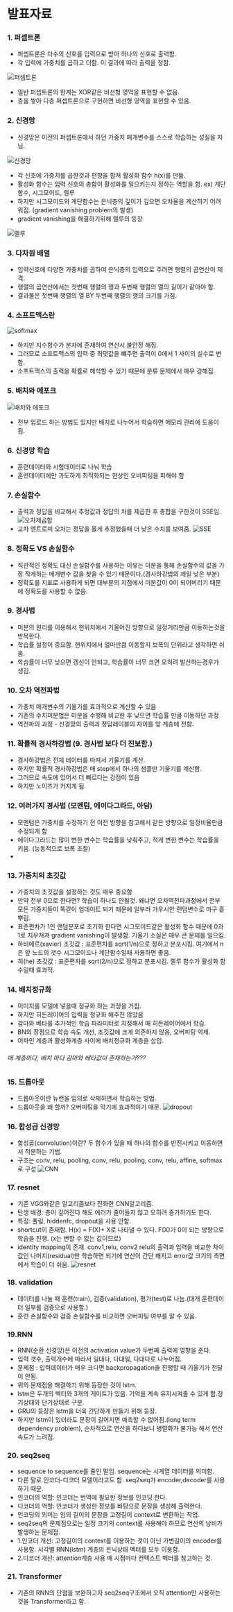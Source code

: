 # 발표자료

### 1. 퍼셉트론
- 퍼셉트론은 다수의 신호를 입력으로 받아 하나의 신호로 출력함.
- 각 입력에 가중치를 곱하고 더함. 이 결과에 따라 출력을 정함.

![퍼셉트론](image/perceptron.PNG)

- 일반 퍼셉트론의 한계는 XOR같은 비선형 영역을 표현할 수 없음.
- 층을 쌓아 다층 퍼셉트론으로 구현하면 비선형 영역을 표현할 수 있음.

### 2. 신경망
- 신경망은 이전의 퍼셉트론에서 하던 가중치 매개변수를 스스로 학습하는 성질을 지님.

![신경망](image/신경망.png)

- 각 신호에 가중치를 곱한것과 편향을 합쳐 활성화 함수 h(x)를 만듦.
- 활성화 함수는 입력 신호의 총합이 활성화를 일으키는지 정하는 역할을 함. ex) 계단함수, 시그모이드, 렐루
- 하지만 시그모이드와 계단함수는 은닉층의 깊이가 깊으면 오차율을 계산하기 어려워짐. (gradient vanishing problem의 발생)
- gradient vanishing을 해결하기위해 렐루의 등장

![렐루](image/렐루.png)

### 3. 다차원 배열
- 입력신호에 다양한 가중치를 곱하여 은닉층의 입력으로 주려면 행렬의 곱연산이 제격.
- 행렬의 곱연산에서는 첫번째 행렬의 행과 두번째 행렬의 열의 길이가 같아야 함.
- 결과물은 첫번째 행렬의 열 BY 두번째 행렬의 행의 크기를 가짐.

### 4. 소프트맥스란
![softmax](%EC%86%8C%ED%94%84%ED%8A%B8%EB%A7%A5%EC%8A%A4.PNG)
- 하지만 지수함수가 분자에 존재하여 연산시 불안정 해짐.
- 그러므로 소프트맥스의 입력 중 최댓값을 뺴주면 출력이 0에서 1 사이의 실수로 변함.
- 소프트맥스의 출력을 확률로 해석할 수 있기 때문에 분류 문제에서 매우 강해짐.

### 5. 배치와 에포크
![배치와 에포크](image/배치처리.PNG)
- 전부 업로드 하는 방법도 있지만 배치로 나누어서 학습하면 메모리 관리에 도움이 됨.

### 6. 신경망 학습
- 훈련데이터와 시험데이터로 나눠 학습
- 훈련데이터에만 과도하게 최적화되는 현상인 오버피팅을 피해야 함

### 7. 손실함수
- 출력과 정답을 비교해서 추정값과 정답의 차를 제곱한 후 총합을 구한것이 SSE임.
![오차제곱합](image/CCE.png)
- 교차 엔트로피 오차는 정답을 옳게 추정했을때 더 낮은 수치를 보여줌.
![SSE](image/SSE.png)

### 8. 정확도 VS 손실함수
- 직관적인 정확도 대신 손실함수를 사용하는 이유는 미분을 통해 손실함수의 값을 가장 작게하는 매개변수 값을 찾을 수 있기 때문이다.(경사하강법의 제일 낮은 부분)
- 정확도를 지표로 사용하게 되면 대부분의 지점에서 미분값이 0이 되어버리기 때문에 정확도를 사용할 수 없음.

### 9. 경사법
- 미분의 원리를 이용해서 현위치에서 기울어진 방향으로 일정거리만큼 이동하는것을 반복한다.
- 학습률 설정이 중요함. 현위치에서 얼마만큼 이동할지 보폭의 단위라고 생각하면 쉬움.
- 학습률이 너무 낮으면 갱신이 안되고, 학습률이 너무 크면 오히려 발산하는경우가 생김.

### 10. 오차 역전파법
- 가중치 매개변수의 기울기를 효과적으로 계산할 수 있음
- 기존의 수치미분법은 미분을 수행해 비교한 후 낮으면 학습률 만큼 이동하던 과정
- 역전파의 과정 - 신경망의 출력과 정답레이블의 차이를 앞 계층에 전함.

### 11. 확률적 경사하강법 (9. 경사법 보다 더 진보함.)
- 경사하강법은 전체 데이터를 따져서 기울기를 계산.
- 하지만 확률적 경사하강법은 매 step에서 하나의 샘플만 기울기를 계산함. 
- 그러므로 속도에 있어서 더 빠르다는 강점이 있음
- 하지만 노이즈가 커지게 됨.

### 12. 여러가지 경사법 (모멘텀, 에이다그라드, 아담)
- 모멘텀은 가중치를 수정하기 전 이전 방향을 참고해서 같은 방향으로 일정비율만큼 수정되게 함
- 에이다그라드는 많이 변한 변수는 학습률을 낮춰주고, 적게 변한 변수는 학습률을 키움. (능동적으로 보폭 조절)
- 
### 13. 가중치의 초깃값
- 가중치의 초깃값을 설정하는 것도 매우 중요함
- 만약 전부 0으로 한다면? 학습이 하나도 안될것. 왜냐면 오차역전파과정에서 전부 모든 가중치들이 똑같이 업데이트 되기 때문에 일부러 가우시안 랜덤변수로 마구 흩뿌림.
- 표준편차가 1인 랜덤분포로 초기화 한다면 시그모이드같은 활성화 함수 때문에 0과 1로 치우쳐져 gradient vanishing이 발생함. 기울기 소실은 매우 큰 문제를 일으킴.
- 하비에르(xavier) 초깃값 : 표준편차를 sqrt(1/n)으로 정하고 분포시킴. 여기에서 n은 앞 노드의 갯수 시그모이드나 계단함수일때 사용하면 좋음.
- 히(he) 초깃값 : 표준편차를 sqrt(2/n)으로 정하고 분포시킴. 렐루 함수가 활성화 함수일때 효과적.

### 14. 배치정규화
- 이미지를 모델에 넣을때 정규화 하는 과정을 거침.
- 하지만 히든레이어의 입력을 정규화 해주진 않았음
- 감마와 베타를 추가적인 학습 파라미터로 지정해서 매 히든레이어에서 학습.
- BN의 장점으로 학습 속도 개선, 초깃값에 크게 의존하지 않음, 오버피팅 억제.
- 어파인 계층과 활성화계층 사이에 배치정규화 계층을 삽입.

###### 매 계층마다, 배치 마다 감마와 베타값이 존재하는가???

### 15. 드롭아웃
- 드롭아웃이란 뉴런을 임의로 삭제하면서 학습하는 방법.
- 드롭아웃을 왜 할까? 오버피팅을 막기에 효과적이기 때문.
![dropout](image/dropout.png)

### 16. 합성곱 신경망
- 합성곱(convolution)이란? 두 함수가 있을 때 하나의 함수를 반전시키고 이동하면서 적분하는 기법.
- 구조는 conv, relu, pooling, conv, relu, pooling, conv, relu, affine, softmax 로 구성
![CNN](image/CNN.jpeg)

### 17. resnet
- 기존 VGG와같은 알고리즘보다 진화한 CNN알고리즘.
- 탄생 배경: 층이 깊어진다 해도 에러가 줄어들지 않고 오히려 증가하기도 한다.
- 특징: 풀링, hiddenfc, dropout을 사용 안함.
- shortcut이 존재함. H(x) = F(X)+ X로 나타낼 수 있다. F(X)가 0이 되는 방향으로 학습을 진행. (x는 변할 수 없는 값이므로)
- identity mapping이 존재. conv1,relu, conv2 relu의 출력과 입력을 비교한 차이값인 나머지(residual)만 학습하면 되기에 연산이 간단 해지고 error값 크기의 측면에서 학습이 더 쉬움.
![resnet](image/resnet.png)

### 18. validation 
- 데이터를 나눌 때 훈련(train), 검증(validation), 평가(test)로 나눔.(대개 훈련데이터 일부를 검증으로 사용함.)
- 훈련 손실함수와 검증 손실함수를 비교하면 오버피팅 여부를 알 수 있음.


### 19.RNN
- RNN(순환 신경망)은 이전의 activation value가 두번째 출력에 영향을 준다.
- 입력 갯수, 출력개수에 따라서 일대다, 다대일, 다대다로 나누어짐.
- 문제점 : 입력데이터가 매우 크다면 backpropagation을 진행할 때 기울기가 전달이 안됨.
- 위의 문제점을 해결하기 위해 등장한 것이 lstm. 
- lstm은 두개의 벡터와 3개의 게이트가 있음. 기억을 계속 유지시켜줄 수 있게 함.장기상태와 단기상태로 구분.
- GRU의 등장은 lstm을 더욱 간단하게 만들기 위해 등장.
- 하지만 lstm이 있더라도 문장이 길어지면 예측할 수 없어짐.(long term dependency problem), 순차적으로 연산을 하다보니 병렬화가 불가능 해서 연산속도가 느려짐.

### 20. seq2seq
- sequence to sequence를 줄인 말임. sequence는 시계열 데이터를 의미함.
- 다른 말로 인코더-디코더 모델이라고도 함. seq2seq가 encoder,decoder를 사용하기 때문.
- 인코더의 역할: 인코더는 번역에 필요한 정보를 인코딩 한다.
- 디코더의 역할: 인코더가 생성한 정보를 바탕으로 문장을 생성해 출력한다.
- 인코딩의 의미는 임의 길이의 문장을 고정길이 context로 변환하는 작업.
- seq2seq의 문제점으로는 일정 크기의 context를 사용해야 하므로 연산의 낭비가 발생하는 문제점.
- 1.인코더 개선: 고정길이의 context를 이용하는 것이 아닌 가변길이의 encoder를 사용함. 시각별 RNN(lstm) 계층의  은닉상태 벡터를 모두 이용함.
- 2.디코더 개선: attention계층 사용 매 시점마다 컨텍스트 벡터를 참고하는 것.


### 21. Transformer
- 기존의 RNN의 단점을 보완하고자 seq2seq구조에서 오직 attention만 사용하는 것을 Transformer라고 함.